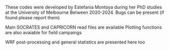 These codes were developed by Estefania Montoya during her PhD studies at the University of Melbourne
Between 2020-2024. Bugs can be present (if found please report them)

Main SOCRATES and CAPRICORN read files are available
Plotting functions are also avaiable for field campaings

WRF post-processing and general statistics are presented here too
